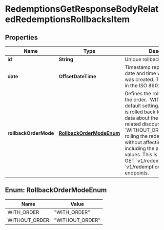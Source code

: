 

# RedemptionsGetResponseBodyRelatedRedemptionsRollbacksItem


## Properties

| Name | Type | Description |
|------------ | ------------- | ------------- |
|**id** | **String** | Unique rollback redemption ID. |
|**date** | **OffsetDateTime** | Timestamp representing the date and time when the object was created. The value is shown in the ISO 8601 format. |
|**rollbackOrderMode** | [**RollbackOrderModeEnum**](#RollbackOrderModeEnum) | Defines the rollback mode for the order. &#x60;WITH_ORDER&#x60; is a default setting. The redemption is rolled back together with the data about the order, including related discount values. &#x60;WITHOUT_ORDER&#x60; allows rolling the redemption back without affecting order data, including the applied discount values. This is returned only in GET &#x60;v1/redemptions/&#x60; and GET &#x60;v1/redemptions/{redemptionId}&#x60; endpoints. |



## Enum: RollbackOrderModeEnum

| Name | Value |
|---- | -----|
| WITH_ORDER | &quot;WITH_ORDER&quot; |
| WITHOUT_ORDER | &quot;WITHOUT_ORDER&quot; |



